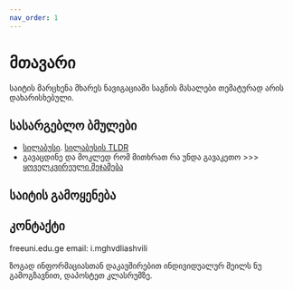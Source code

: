 ```yaml
---
nav_order: 1
---
```


# მთავარი
საიტის მარცხენა მხარეს ნავიგაციაში საგნის მასალები თემატურად არის დახარისხებული. 

## სასარგებლო ბმულები
- [სილაბუსი](/files/syllabus.pdf). [სილაბუსის TLDR](/about.md)
- გავაცდინე და მოკლედ რომ მითხრათ რა უნდა გავაკეთო >>> [ყოველკვირეული შეჯამება]() 


## საიტის გამოყენება

## კონტაქტი
freeuni.edu.ge email: i.mghvdliashvili


ზოგად ინფორმაციასთან დაკავშირებით ინდივიდუალურ მეილს ნუ გამოგზავნით, დაპოსტეთ კლასრუმზე.


